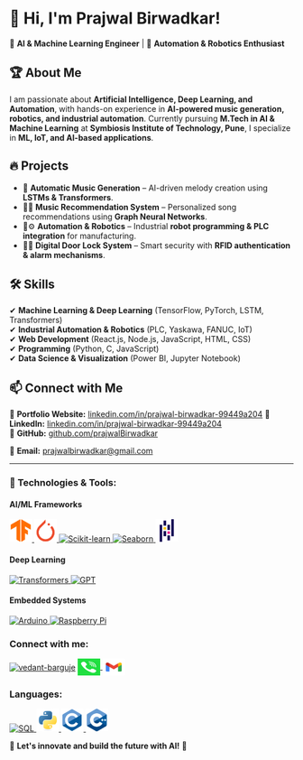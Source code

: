 
# 👋 Hi, I'm Prajwal Birwadkar!  

🚀 **AI & Machine Learning Engineer** | 🤖 **Automation & Robotics Enthusiast** 

## 🏆 About Me  
I am passionate about **Artificial Intelligence, Deep Learning, and Automation**, with hands-on experience in **AI-powered music generation, robotics, and industrial automation**. Currently pursuing **M.Tech in AI & Machine Learning** at **Symbiosis Institute of Technology, Pune**, I specialize in **ML, IoT, and AI-based applications**.  

## 🔥 Projects  
- 🎵 **Automatic Music Generation** – AI-driven melody creation using **LSTMs & Transformers**.  
- 🎵🔗 **Music Recommendation System** – Personalized song recommendations using **Graph Neural Networks**.  
- 🤖⚙️ **Automation & Robotics** – Industrial **robot programming & PLC integration** for manufacturing.  
- 🔐🚪 **Digital Door Lock System** – Smart security with **RFID authentication & alarm mechanisms**.  

## 🛠️ Skills  
✔ **Machine Learning & Deep Learning** (TensorFlow, PyTorch, LSTM, Transformers)  
✔ **Industrial Automation & Robotics** (PLC, Yaskawa, FANUC, IoT)  
✔ **Web Development** (React.js, Node.js, JavaScript, HTML, CSS)  
✔ **Programming** (Python, C, JavaScript)  
✔ **Data Science & Visualization** (Power BI, Jupyter Notebook)  

## 📫 Connect with Me  
🔗 **Portfolio Website:** [linkedin.com/in/prajwal-birwadkar-99449a204](https://www.linkedin.com/in/prajwal-birwadkar-99449a204/) 
🔗 **LinkedIn:** [linkedin.com/in/prajwal-birwadkar-99449a204](https://www.linkedin.com/in/prajwal-birwadkar-99449a204/)  
🔗 **GitHub:** [github.com/prajwalBirwadkar](https://github.com/prajwalBirwadkar)  

📧 **Email:** prajwalbirwadkar@gmail.com  

---

### 🚀 Technologies & Tools:

#### **AI/ML Frameworks**  
<p align="left">
    <a href="https://www.tensorflow.org/" target="_blank" rel="noreferrer">
        <img src="https://raw.githubusercontent.com/devicons/devicon/master/icons/tensorflow/tensorflow-original.svg" alt="TensorFlow" width="40" height="40"/>
    </a>  
    <a href="https://pytorch.org/" target="_blank" rel="noreferrer">
        <img src="https://raw.githubusercontent.com/devicons/devicon/master/icons/pytorch/pytorch-original.svg" alt="PyTorch" width="40" height="40"/>
    </a>
    <a href="https://scikit-learn.org/" target="_blank" rel="noreferrer">
        <img src="https://upload.wikimedia.org/wikipedia/commons/0/05/Scikit_learn_logo_small.svg" alt="Scikit-learn" width="40" height="40"/>
        </a>
    <a href="https://seaborn.pydata.org/" target="_blank" rel="noreferrer">
        <img src="https://seaborn.pydata.org/_images/logo-tall-lightbg.svg" alt="Seaborn" width="40" height="40"/>
    </a>
     <a href="https://pandas.pydata.org/" target="_blank" rel="noreferrer">
        <img src="https://raw.githubusercontent.com/devicons/devicon/master/icons/pandas/pandas-original.svg" alt="Pandas" width="40" height="40"/>
    </a>
</p>

#### **Deep Learning**  
<p align="left">
    <a href="https://huggingface.co/transformers/" target="_blank" rel="noreferrer">
        <img src="https://huggingface.co/front/assets/huggingface_logo-noborder.svg" alt="Transformers" width="40" height="40"/>
    </a>
    <a href="https://openai.com/research/gpt" target="_blank" rel="noreferrer">
        <img src="https://upload.wikimedia.org/wikipedia/commons/0/04/ChatGPT_logo.svg" alt="GPT" width="40" height="40"/>
    </a>
</p>

#### **Embedded Systems**  
<p align="left">
    <a href="https://www.arduino.cc/" target="_blank" rel="noreferrer">
        <img src="https://cdn.worldvectorlogo.com/logos/arduino-1.svg" alt="Arduino" width="40" height="40"/>
    </a>
    <a href="https://www.raspberrypi.org/" target="_blank" rel="noreferrer">
        <img src="https://upload.wikimedia.org/wikipedia/en/c/cb/Raspberry_Pi_Logo.svg" alt="Raspberry Pi" width="40" height="40"/>
    </a>
</p>


<h3 align="left">Connect with me:</h3>
<p align="left">
<a href="https://www.linkedin.com/in/vedant-barguje/?originalSubdomain=in" target="blank"><img align="center" src="https://raw.githubusercontent.com/rahuldkjain/github-profile-readme-generator/master/src/images/icons/Social/linked-in-alt.svg" alt="vedant-barguje" height="30" width="40" /></a>
<a href="tel:+919284843035" target="blank">
        <img align="center" src="https://raw.githubusercontent.com/edent/SuperTinyIcons/master/images/svg/phone.svg" alt="Phone" height="30" width="40" />
    </a>
    <a href="mailto:your-vedantbarguje3071@gmail.com" target="blank">
        <img align="center" src="https://raw.githubusercontent.com/edent/SuperTinyIcons/master/images/svg/gmail.svg" alt="Gmail" height="30" width="40" />
    </a>
</p>

<h3 align="left">Languages:</h3>
<p align="left">
    <a href="https://www.microsoft.com/en-us/sql-server" target="_blank" rel="noreferrer"> 
        <img src="https://www.svgrepo.com/show/303229/microsoft-sql-server-logo.svg" alt="SQL" width="40" height="40"/> 
    </a> 
    <a href="https://www.python.org" target="_blank" rel="noreferrer"> 
        <img src="https://raw.githubusercontent.com/devicons/devicon/master/icons/python/python-original.svg" alt="Python" width="40" height="40"/> 
    </a>
    <a href="https://en.wikipedia.org/wiki/C_(programming_language)" target="_blank" rel="noreferrer"> 
        <img src="https://raw.githubusercontent.com/devicons/devicon/master/icons/c/c-original.svg" alt="C" width="40" height="40"/> 
    </a>
    <a href="https://isocpp.org/" target="_blank" rel="noreferrer"> 
        <img src="https://raw.githubusercontent.com/devicons/devicon/master/icons/cplusplus/cplusplus-original.svg" alt="C++" width="40" height="40"/> 
    </a>
</p>


🌟 **Let's innovate and build the future with AI!** 🚀  


